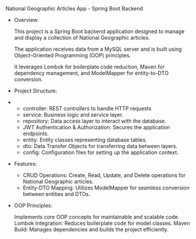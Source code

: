 National Geographic Articles App - Spring Boot Backend

* Overview:
  
    This project is a Spring Boot backend application designed to manage
    and display a collection of National Geographic articles.
    
    The application receives data from a MySQL server and is built 
    using Object-Oriented Programming (OOP) principles.

    It leverages Lombok for boilerplate code reduction, 
    Maven for dependency management, and ModelMapper for entity-to-DTO conversion.
  
* Project Structure:
* 
    * controller: REST controllers to handle HTTP requests
    * service: Business logic and service layer.
    * repository: Data access layer to interact with the database.
    * JWT Authentication & Authorization: Secures the application endpoints.
    * entity: Entity classes representing database tables.
    * dto: Data Transfer Objects for transferring data between layers.
    * config: Configuration files for setting up the application context.

* Features:
  
   * CRUD Operations: Create, Read, Update, and Delete operations
     for National Geographic articles.
   * Entity-DTO Mapping: Utilizes ModelMapper for seamless conversion
     between entities and DTOs.
  
 * OOP Principles:
   
    Implements core OOP concepts for maintainable and scalable code.
    Lombok Integration: Reduces boilerplate code for model classes.
    Maven Build: Manages dependencies and builds the project efficiently.
  

    
